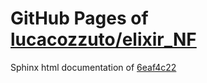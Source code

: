 GitHub Pages of [lucacozzuto/elixir_NF](https://github.com/lucacozzuto/elixir_NF.git)
===
Sphinx html documentation of [6eaf4c22](https://github.com/lucacozzuto/elixir_NF/tree/6eaf4c2273545237b521dac90350ffdc7cd54fe0)
